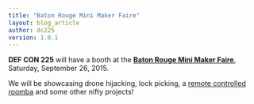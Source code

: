 ```yaml
---
title: "Baton Rouge Mini Maker Faire"
layout: blog_article
author: dc225
version: 1.0.1
---
```


**DEF CON 225** will have a booth at the [**Baton Rouge Mini Maker Faire**](http://www.makerfairebatonrouge.com/), Saturday, September 26, 2015.

We will be showcasing drone hijacking, lock picking, a [remote controlled roomba](https://github.com/c0nfused/robopi) and some other nifty projects!
